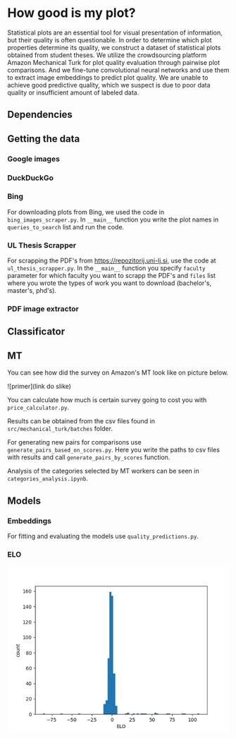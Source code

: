 # How good is my plot? #

Statistical plots are an essential tool for visual presentation of information, but their quality is often questionable. In order to determine which plot properties determine its quality, we construct a dataset of statistical plots obtained from student theses. We utilize the crowdsourcing platform Amazon Mechanical Turk for plot quality evaluation through pairwise plot comparisons. And we fine-tune convolutional neural networks and use them to extract image embeddings to predict plot quality. We are unable to achieve good predictive quality, which we suspect is due to poor data quality or insufficient amount of labeled data.

## Dependencies

## Getting the data
### Google images
### DuckDuckGo
### Bing
For downloading plots from Bing, we used the code in ```bing_images_scraper.py```. In ```__main__``` function you write the plot names in ```queries_to_search``` list and run the code.
### UL Thesis Scrapper
For scrapping the PDF's from https://repozitorij.uni-lj.si, use the code at ```ul_thesis_scrapper.py```. In the ```__main__``` function you specify ```faculty``` parameter for which faculty you want to scrapp the PDF's and ```files``` list where you wrote the types of work you want to download (bachelor's, master's, phd's). 

### PDF image extractor

## Classificator


## MT

You can see how did the survey on Amazon's MT look like on picture below.

![primer](link do slike)


You can calculate how much is certain survey going to cost you with ```price_calculator.py```.

Results can be obtained from the csv files found in ```src/mechanical_turk/batches``` folder.

For generating new pairs for comparisons use ```generate_pairs_based_on_scores.py```. Here you write the paths to csv files with results and call ```generate_pairs_by_scores``` function.

Analysis of the categories selected by MT workers can be seen in ```categories_analysis.ipynb```.



## Models

### Embeddings
For fitting and evaluating the models use ```quality_predictions.py```.

### ELO

![ELO count](https://github.com/AndrejHafner/how-good-is-my-plot/blob/develop/src/figures/elo_count.png)
